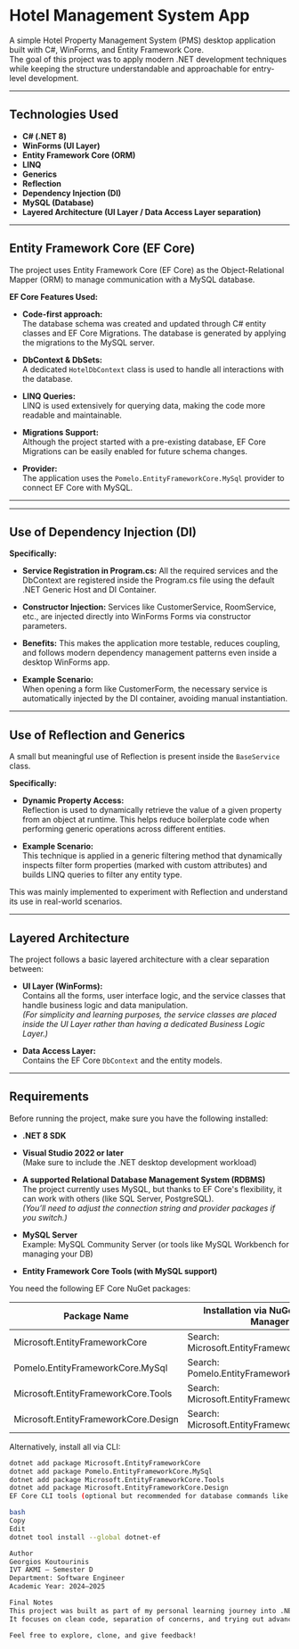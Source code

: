 # Hotel Management System App

A simple Hotel Property Management System (PMS) desktop application built with C#, WinForms, and Entity Framework Core.  
The goal of this project was to apply modern .NET development techniques while keeping the structure understandable and approachable for entry-level development.

---

## Technologies Used

- **C# (.NET 8)**
- **WinForms (UI Layer)**
- **Entity Framework Core (ORM)**
- **LINQ**
- **Generics**
- **Reflection**
- **Dependency Injection (DI)**
- **MySQL (Database)**
- **Layered Architecture (UI Layer / Data Access Layer separation)**


---

## Entity Framework Core (EF Core)

The project uses Entity Framework Core (EF Core) as the Object-Relational Mapper (ORM) to manage communication with a MySQL database.

**EF Core Features Used:**

- **Code-first approach:**  
  The database schema was created and updated through C# entity classes and EF Core Migrations. The database is generated by applying the migrations to the MySQL server.

- **DbContext & DbSets:**  
  A dedicated `HotelDbContext` class is used to handle all interactions with the database.

- **LINQ Queries:**  
  LINQ is used extensively for querying data, making the code more readable and maintainable.

- **Migrations Support:**  
  Although the project started with a pre-existing database, EF Core Migrations can be easily enabled for future schema changes.

- **Provider:**  
  The application uses the `Pomelo.EntityFrameworkCore.MySql` provider to connect EF Core with MySQL.

---

---

## Use of Dependency Injection (DI)

**Specifically:**

- **Service Registration in Program.cs:** 
  All the required services and the DbContext are registered inside the Program.cs file using the default .NET Generic Host and DI Container.

- **Constructor Injection:** 
  Services like CustomerService, RoomService, etc., are injected directly into WinForms Forms via constructor parameters.

- **Benefits:** 
  This makes the application more testable, reduces coupling, and follows modern dependency management patterns even inside a desktop WinForms app.

- **Example Scenario:**  
  When opening a form like CustomerForm, the necessary service is automatically injected by the DI container, avoiding manual instantiation.

---

## Use of Reflection and Generics

A small but meaningful use of Reflection is present inside the `BaseService` class.

**Specifically:**

- **Dynamic Property Access:**  
  Reflection is used to dynamically retrieve the value of a given property from an object at runtime. This helps reduce boilerplate code when performing generic operations across different entities.

- **Example Scenario:**  
  This technique is applied in a generic filtering method that dynamically inspects filter form properties (marked with custom attributes) and builds LINQ queries to filter any entity type.

This was mainly implemented to experiment with Reflection and understand its use in real-world scenarios.

---

## Layered Architecture

The project follows a basic layered architecture with a clear separation between:

- **UI Layer (WinForms):**  
  Contains all the forms, user interface logic, and the service classes that handle business logic and data manipulation.  
  *(For simplicity and learning purposes, the service classes are placed inside the UI Layer rather than having a dedicated Business Logic Layer.)*

- **Data Access Layer:**  
  Contains the EF Core `DbContext` and the entity models.

---

## Requirements

Before running the project, make sure you have the following installed:

- **.NET 8 SDK**

- **Visual Studio 2022 or later**  
  (Make sure to include the .NET desktop development workload)

- **A supported Relational Database Management System (RDBMS)**  
  The project currently uses MySQL, but thanks to EF Core's flexibility, it can work with others (like SQL Server, PostgreSQL).  
  *(You’ll need to adjust the connection string and provider packages if you switch.)*

- **MySQL Server**  
  Example: MySQL Community Server (or tools like MySQL Workbench for managing your DB)

- **Entity Framework Core Tools (with MySQL support)**

You need the following EF Core NuGet packages:

| Package Name                      | Installation via NuGet Package Manager          | Installation via CLI                           |
|----------------------------------|------------------------------------------------|-----------------------------------------------|
| Microsoft.EntityFrameworkCore     | Search: Microsoft.EntityFrameworkCore           | `dotnet add package Microsoft.EntityFrameworkCore`     |
| Pomelo.EntityFrameworkCore.MySql  | Search: Pomelo.EntityFrameworkCore.MySql        | `dotnet add package Pomelo.EntityFrameworkCore.MySql`  |
| Microsoft.EntityFrameworkCore.Tools| Search: Microsoft.EntityFrameworkCore.Tools    | `dotnet add package Microsoft.EntityFrameworkCore.Tools` |
| Microsoft.EntityFrameworkCore.Design| Search: Microsoft.EntityFrameworkCore.Design  | `dotnet add package Microsoft.EntityFrameworkCore.Design` |

Alternatively, install all via CLI:

```bash
dotnet add package Microsoft.EntityFrameworkCore
dotnet add package Pomelo.EntityFrameworkCore.MySql
dotnet add package Microsoft.EntityFrameworkCore.Tools
dotnet add package Microsoft.EntityFrameworkCore.Design
EF Core CLI tools (optional but recommended for database commands like migrations):

bash
Copy
Edit
dotnet tool install --global dotnet-ef

Author
Georgios Koutourinis
IVT AKMI – Semester D
Department: Software Engineer
Academic Year: 2024–2025

Final Notes
This project was built as part of my personal learning journey into .NET development, desktop app design, and database-driven applications.
It focuses on clean code, separation of concerns, and trying out advanced features like EF Core, LINQ, and Reflection, even at an entry level.

Feel free to explore, clone, and give feedback!
